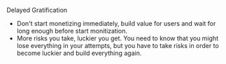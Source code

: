 Delayed Gratification
- Don't start monetizing immediately, build value for users and wait for long enough before start monitization.
- More risks you take, luckier you get. You need to know that you might lose everything in your attempts, but you have to take risks in order to become luckier and build everything again.

